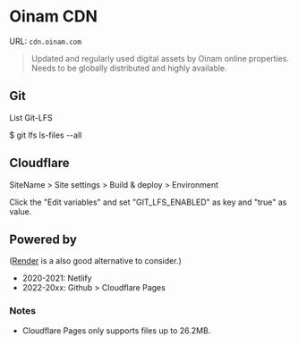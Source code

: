 # Oinam CDN

URL: `cdn.oinam.com`

> Updated and regularly used digital assets by Oinam online properties. Needs to be globally distributed and highly available.

## Git

List Git-LFS

$ git lfs ls-files --all

## Cloudflare

SiteName > Site settings > Build & deploy > Environment

Click the "Edit variables" and set "GIT_LFS_ENABLED" as key and "true" as value.

## Powered by

([Render](https://render.com) is a also good alternative to consider.)

- 2020-2021: Netlify
- 2022-20xx: Github > Cloudflare Pages

### Notes

- Cloudflare Pages only supports files up to 26.2MB.